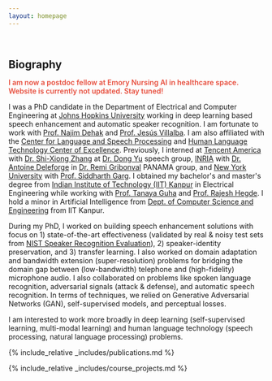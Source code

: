 ```yaml
---
layout: homepage
---
```


<h1 id="about-me"></h1>


<h2 style="margin: 60px 0px 10px;">Biography</h2>

<strong style="color:#e74d3c; font-weight:600"><strong style="color:#e74d3c; font-weight:600"> I am now a postdoc fellow at Emory Nursing AI in healthcare space. Website is currently not updated. Stay tuned! </strong></strong>

I was a PhD candidate in the Department of Electrical and Computer Engineering at [Johns Hopkins University](https://engineering.jhu.edu/ece/) working in deep learning based speech enhancement and automatic speaker recognition. I am fortunate to work with [Prof. Najim Dehak](https://engineering.jhu.edu/faculty/najim-dehak) and [Prof. Jesús Villalba](https://engineering.jhu.edu/faculty/jesus-villalba). I am also affiliated with the [Center for Language and Speech Processing](https://www.clsp.jhu.edu/) and [Human Language Technology Center of Excellence](https://hltcoe.jhu.edu/). Previously, I interned at [Tencent America](https://www.tencent.com/en-us/index.html) with [Dr. Shi-Xiong Zhang](https://scholar.google.com/citations?user=4nGncN4AAAAJ&hl=en) at [Dr. Dong Yu](https://scholar.google.com/citations?user=tMY31_gAAAAJ) speech group, [INRIA](https://www.inria.fr/en) with [Dr. Antoine Deleforge](https://members.loria.fr/ADeleforge/) in [Dr. Remi Gribonval](https://people.irisa.fr/Remi.Gribonval/) PANAMA group, and [New York University](https://engineering.nyu.edu/) with [Prof. Siddharth Garg](https://engineering.nyu.edu/faculty/siddharth-garg). I obtained my bachelor's and master's degree from [Indian Institute of Technology (IIT) Kanpur](https://iitk.ac.in/ee/) in Electrical Engineering while working with [Prof. Tanaya Guha](https://www.tanayag.com/) and [Prof. Rajesh Hegde](http://home.iitk.ac.in/~rhegde/). I hold a minor in Artificial Intelligence from [Dept. of Computer Science and Engineering](https://cse.iitk.ac.in/) from IIT Kanpur.

During my PhD, I worked on building speech enhancement solutions with focus on 1) state-of-the-art effectiveness (validated by real & noisy test sets from [NIST Speaker Recognition Evaluation](https://sre.nist.gov/)), 2) speaker-identity preservation, and 3) transfer learning. I also worked on domain adaptation and bandwidth extension (super-resolution) problems for bridging the domain gap between (low-bandwidth) telephone and (high-fidelity) microphone audio. I also collaborated on problems like spoken language recognition, adversarial signals (attack & defense), and automatic speech recognition. In terms of techniques, we relied on Generative Adversarial Networks (GAN), self-supervised models, and perceptual losses.

I am interested to work more broadly in deep learning (self-supervised learning, multi-modal learning) and human language technology (speech processing, natural language processing) problems.

<!-- <strong style="color:#e74d3c; font-weight:600"><strong style="color:#e74d3c; font-weight:600">I am on the job market and looking for interesting research scientist and postdoctoral researcher roles. Please feel free to contact me if you are interested. I am also happy to give talks on my research.</strong></strong> -->

<!-- I received my Ph.D. in Computer Science at [Max Planck Institute for Informatics](https://www.mpi-inf.mpg.de/), where I was fortunate to be advised by [Prof. Bernt Schiele](https://people.mpi-inf.mpg.de/~schiele/) and [Prof. Qianru Sun](https://qianrusun.com/). As part of the [European Laboratory for Learning and Intelligent Systems (ELLIS) Ph.D. Program](https://ellis.eu/phd-postdoc), I was also co-supervised by [Dr. Christian Rupprecht](https://chrirupp.github.io/) and [Prof. Andrea Vedaldi](https://www.robots.ox.ac.uk/~vedaldi/) in the [Visual Geometry Group (VGG)](https://www.robots.ox.ac.uk/~vgg/) at the [University of Oxford](https://www.ox.ac.uk/). From 2018 to 2019, I was a research intern at the [National University of Singapore](https://www.comp.nus.edu.sg/), working with [Prof. Tat-Seng Chua](https://www.chuatatseng.com/) and [Prof. Qianru Sun](https://qianrusun.com/). Prior to this, I obtained my bachelor’s degree from [Tianjin University](http://www.tju.edu.cn/english/index.htm).  -->

<!-- My research lies at the intersection of **computer vision** and **machine learning** -- with a special focus on building intelligent visual systems that are continual and data-efficient. My research interests include **continual learning**, **few-shot learning**, **semi-supervised learning**, **generative models**, **3D geometry models**, and **medical imaging**. -->

<!-- <strong style="color:#e74d3c; font-weight:600"><strong style="color:#e74d3c; font-weight:600">I am currently on the 2023-2024 academic job market, looking for faculty positions in CS, CSE, ECE, IEOR, etc., related to Artificial Intelligence, Computer Vision, and Machine Learning. Please feel free to contact me if you are interested. I am also happy to give talks on my research in related seminars.</strong></strong> -->

<!-- {% include_relative _includes/news.md %} -->

{% include_relative _includes/publications.md %}

{% include_relative _includes/course_projects.md %}

<!-- {% include_relative _includes/teaching.md %} -->

<!-- {% include_relative _includes/talks.md %} -->

<!-- {% include_relative _includes/services.md %} -->

<!-- {% include_relative _includes/contact.md %} -->
